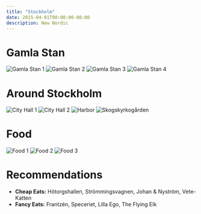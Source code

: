 ```yaml
---
title: "Stockholm"
date: 2015-04-01T00:00:00-08:00
description: New Nordic
---
```


# Gamla Stan
![Gamla Stan 1](/img/stockholm/gamlastan-1.jpg)
![Gamla Stan 2](/img/stockholm/gamlastan-2.jpg)
![Gamla Stan 3](/img/stockholm/gamlastan-3.jpg)
![Gamla Stan 4](/img/stockholm/gamlastan-4.jpg)

# Around Stockholm
![City Hall 1](/img/stockholm/cityhall-1.jpg)
![City Hall 2](/img/stockholm/cityhall-2.jpg)
![Harbor](/img/stockholm/harbor.jpg)
![Skogskyrkogården](/img/stockholm/skogskyrkogarden.jpg)

# Food
![Food 1](/img/stockholm/food-1.jpg)
![Food 2](/img/stockholm/food-2.jpg)
![Food 3](/img/stockholm/food-3.jpg)

# Recommendations
- __Cheap Eats:__ Hötorgshallen, Strömmingsvagnen, Johan & Nyström, Vete-Katten
- __Fancy Eats:__ Frantzén, Speceriet, Lilla Ego, The Flying Elk
